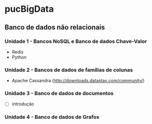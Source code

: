 # pucBigData

## Banco de dados não relacionais
### Unidade 1 - Bancos NoSQL e Banco de dados Chave-Valor
- Redis
- Python

### Unidade 2 - Bancos de dados de famílias de colunas
- Apache Cassandra (http://downloads.datastax.com/community/)
 
### Unidade 3 - Banco de dados de documentos
- [ ] introdução 
### Unidade 4 - Banco de dados de Grafos


